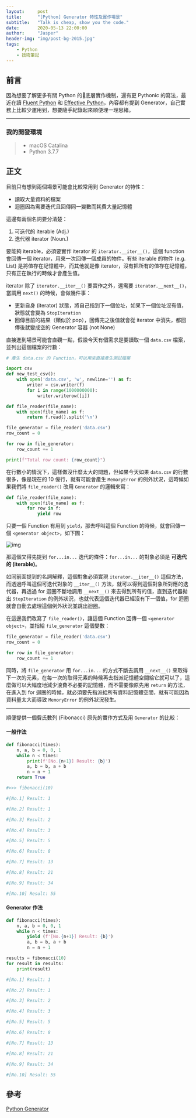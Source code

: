 ```yaml
---
layout:     post
title:      "[Python] Generator 特性及實作場景"
subtitle:   "Talk is cheap, show you the code."
date:       2020-05-13 22:00:00
author:     "Jasper"
header-img: "img/post-bg-2015.jpg"
tags:
    - Python
    - 技術筆記
---
```


## 前言

因為想要了解更多有關 Python 的底層實作機制，還有更 Pythonic 的寫法，最近在讀 [Fluent Python](https://www.amazon.com/Fluent-Python-Concise-Effective-Programming/dp/1491946008) 和 [Effective Python](https://effectivepython.com/)，內容都有提到 Generator，自己實務上比較少運用到，想要隨手紀錄起來順便理一理思緒。

---

### 我的開發環境
> - macOS Catalina
> - Python 3.7.7

## 正文

目前只有想到兩個場景可能會比較常用到 Generator 的特性：

- 讀取大量資料的檔案
- 迴圈因為需要迭代且回傳同一變數而耗費大量記憶體

這邊有兩個名詞要分清楚：

1. 可迭代的 iterable (Adj.)
2. 迭代器 iterator (Noun.)

要能夠 iterable，必須要實作 iterator 的 `iterator.__iter__()`，這個 function 會回傳一個 iterator，用來一次回傳一個成員的物件。有些 iterable 的物件 (e.g. List) 是將值存在記憶體中，而其他就是像 iterator，沒有把所有的值存在記憶體，只有正在執行的時候才會產生值。

iterator 除了 `iterator.__iter__()` 要實作之外，還需要 `iterator.__next__()`，當調用 `next()` 的時候，會做幾件事：

- 更新自身 (iterator) 狀態，將自己指到下一個位址，如果下一個位址沒有值，狀態就會變為 `StopIteration`
- 回傳目前的結果（類似於 pop），回傳完之後值就會從 iterator 中消失，都回傳後就變成空的 Generator 容器 (not None)

直接進到場景可能會直觀一點，假設今天有個需求是要讀取一個 `data.csv` 檔案，並列出這個檔案的行數：

```python
# 產生 data.csv 的 Function，可以用來直接產生測試檔案

import csv
def new_test_csv():
    with open('data.csv', 'w', newline='') as f:
        writer = csv.writer(f)
        for i in range(1000000000):
            writer.writerow([i])
```

```python
def file_reader(file_name):
    with open(file_name) as f:
        return f.read().split('\n')

file_generator = file_reader('data.csv')
row_count = 0

for row in file_generator:
    row_count += 1

print(f"Total row count: {row_count}")
```

在行數小的情況下，這樣做沒什麼太大的問題，但如果今天如果 `data.csv` 的行數很多，像是現在的 10 億行，就有可能會產生 `MemoryError` 的例外狀況，這時候如果我們將 `file_reader()` 改用 `Generator` 的邏輯來寫：

```python
def file_reader(file_name):
    with open(file_name) as f:
        for row in f:
            yield row
```

只要一個 Function 有用到 `yield`，那去呼叫這個 Function 的時候，就會回傳一個 `<generator object>`，如下圖：

![img](https://i.imgur.com/UUdwEuF.png)

那這個又得先提到 `for...in...` 迭代的條件：`for...in...` 的對象必須是 **可迭代的 (iterable)**。

如同前面提到的名詞解釋，這個對象必須實現 `iterator.__iter__()` 這個方法，而透過呼叫這個可迭代對象的 `__iter__()` 方法，就可以得到這個對象所對應的迭代器，再透過 for 迴圈不斷地調用 `__next__()` 來去得到所有的值，直到迭代器拋出 `StopIteration` 的例外狀況，也就代表這個迭代器已經沒有下一個值，for 迴圈就會自動去處理這個例外狀況並跳出迴圈。

在這邊我們改寫了 `file_reader()`，讓這個 Function 回傳一個 `<generator object>`，並指給 `file_generator` 這個變數：

```python
file_generator = file_reader('data.csv')
row_count = 0

for row in file_generator:
    row_count += 1
```

同時，將 `file_generator` 用 `for...in...` 的方式不斷去調用 `__next__()` 來取得下一次的元素，在每一次的取得元素的時候再去指派記憶體空間給它就可以了，這麼做可以大幅度地減少浪費不必要的記憶體，而不需要像原先用 `return` 的方法，在進入到 for 迴圈的時候，就必須要先指派給所有資料記憶體空間，就有可能因為資料量太大而導致 `MemoryError` 的例外狀況發生。

---

順便提供一個費氏數列 (Fibonacci) 原先的實作方式及用 `Generator` 的比較：

#### 一般作法

```python
def fibonacci(times):
    n, a, b = 0, 0, 1
    while n < times:
        print(f'[No.{n+1}] Result: {b}')
        a, b = b, a + b
        n = n + 1
    return True

#>>> fibonacci(10)

#[No.1] Result: 1

#[No.2] Result: 1

#[No.3] Result: 2

#[No.4] Result: 3

#[No.5] Result: 5

#[No.6] Result: 8

#[No.7] Result: 13

#[No.8] Result: 21

#[No.9] Result: 34

#[No.10] Result: 55
```


#### Generator 作法

```python
def fibonacci(times):
    n, a, b = 0, 0, 1
    while n < times:
        yield (f'[No.{n+1}] Result: {b}')
        a, b = b, a + b
        n = n + 1

results = fibonacci(10)
for result in results:
    print(result)

#[No.1] Result: 1

#[No.2] Result: 1

#[No.3] Result: 2

#[No.4] Result: 3

#[No.5] Result: 5

#[No.6] Result: 8

#[No.7] Result: 13

#[No.8] Result: 21

#[No.9] Result: 34

#[No.10] Result: 55
```

## 參考

[Python Generator](https://lotabout.me/2017/Python-Generator/)